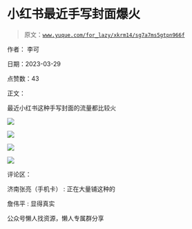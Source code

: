 # 小红书最近手写封面爆火

> 原文：[`www.yuque.com/for_lazy/xkrm14/sg7a7ms5gtpn966f`](https://www.yuque.com/for_lazy/xkrm14/sg7a7ms5gtpn966f)

作者： 李可

日期：2023-03-29

点赞数：43

正文：

最近小红书这种手写封面的流量都比较火

![](img/6612dce453e868c3dc0949114f638397.png)  

![](img/6156a6fd3db3e1d12bb2889a1aae66f5.png)  

![](img/fac186005f42b3eed7d78975a5acdc3d.png)  

![](img/671ccc995f0689514988fbbac0008947.png)  

评论区：

济南张亮（手机卡） : 正在大量铺这种的

詹伟平 : 显得真实

公众号懒人找资源，懒人专属群分享

